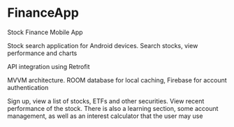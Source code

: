 # FinanceApp

Stock Finance  Mobile App


Stock search application for Android devices. Search stocks, view performance and charts

API integration using Retrofit

MVVM architecture. ROOM database for local caching, Firebase for account authentication

Sign up, view a list of stocks, ETFs and other securities. View recent performance of the stock.
There is also a learning section, some account management, as well as an interest calculator that the user may use


